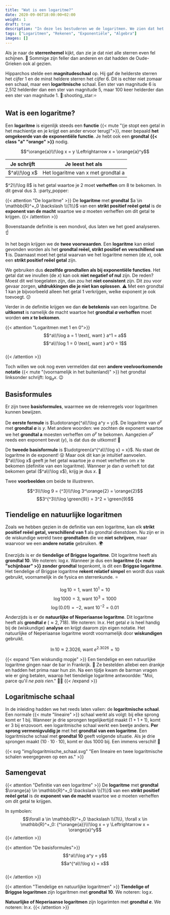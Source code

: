 ```yaml
---
title: "Wat is een logaritme?"
date: 2020-09-06T18:00:00+02:00
weight: 1
draft: true
description: "In deze les bestuderen we de logaritmen. We zien dat het de inverse is van de exponentïele functie en leren over enkele speciale logaritmen."
tags: ["Logaritmen", "Rekenen", "Exponentiële", "Algebra"]
images: []
---
```

Als je naar de **sterrenhemel** kijkt, dan zie je dat niet alle sterren even fel schijnen. :star2: Sommige zijn feller dan anderen en dat hadden de Oude-Grieken ook al gezien. 

Hipparchos stelde een **magnitudeschaal** op. Hij gaf de helderste sterren het cijfer 1 en de minst heldere sterren het cijfer 6. Dit is echter niet zomaar een schaal, maar een **logaritmische** schaal. Een ster van magnitude 6 is 2,512 helderder dan een ster van magnitude 5, maar 100 keer helderder dan een ster van magnitude 1. :exploding_head::shooting_star::star:

## Wat is een logaritme?
Een **logaritme** is eigenlijk steeds een **functie** {{< mute "(je stopt een getal in het machientje en je krijgt een ander ervoor terug)">}}, meer bepaald **het omgekeerde van de exponentiële functie**. Je hebt ook een **grondtal {{< class "a" "orange" >}}** nodig.

$$^\orange{a}\\!\log x = y \Leftrightarrow x = \orange{a}^y$$

| Je schrijft   | Je leest het als                   |
|---------------|------------------------------------|
| $^a\\!\log x$ | Het logaritme van x met grondtal a |

$^2\\!\log 8$ is het getal waartoe je $2$ moet **verheffen** om $8$ te bekomen. In dit geval dus $3$. :party_popper:

{{< attention "De logaritme" >}}
De **logaritme** met **grondtal** $a \in \mathbb{R}^+_0 \backslash \\{1\\}$ van een **strikt positief reëel getal** is de **exponent van de macht** waartoe we $a$ moeten verheffen om dit getal te krijgen.
{{< /attention >}}

Bovenstaande definitie is een mondvol, dus laten we het goed analyseren. :point_up:

In het begin krijgen we de **twee voorwaarden**. Een **logaritme** kan enkel gevonden worden als het **grondtal reëel, strikt positief en verschillend van 1** is. Daarnaast moet het getal waarvan we het logaritme nemen (de $x$), ook een **strikt positief reëel getal** zijn.

We gebruiken dus **dezelfde grondtallen als bij exponentiële functies**. Het getal dat we invullen (de $x$) kan ook **niet negatief of nul** zijn. De reden? Moest dit wel toegelaten zijn, dan zou het **niet consistent** zijn. Dit zou voor gevaar zorgen, **uitdrukkingen die je niet kan oplossen**. :warning: Met een grondtal 1 kan je bijvoorbeeld alleen het getal 1 verkrijgen, welke exponent je ook toevoegt. :confused:

Verder in de definitie krijgen we dan **de betekenis** van een logaritme. De **uitkomst** is namelijk de macht waartoe het **grondtal $a$ verhoffen** moet worden **om $x$ te bekomen**.

{{< attention "Logaritmen met 1 en 0">}}
$$^a\\!\log a = 1 \text{, want } a^1 = a$$
$$^a\\!\log 1 = 0 \text{, want } a^0 = 1$$  
{{< /attention >}}

Toch willen we ook nog even vermelden dat een **andere veelvoorkomende notatie** {{< mute "(voornamelijk in het buitenland)" >}} het grondtal linksonder schrijft: $\log _a x$. :wink:

## Basisformules
Er zijn twee **basisformules**, waarmee we de rekenregels voor logaritmen kunnen bewijzen.

De **eerste formule** is $\udotorange{^a\\!\log a^y = y}$. De logaritme van $a^y$ met **grondtal $a$** is $y$. Met andere woorden: we zochten de exponent waartoe we het **grondtal a** moesten verheffen om $a^y$ te bekomen. Aangezien $a^y$ reeds een exponent bevat ($y$), is dat dus de uitkomst! :partying_face:

De **tweede basisformule** is $\udotgreen{a^{^a\\!\log x} = x}$. Nu staat de logaritme in de exponent! :open_mouth: Maar ook dit kan je intuïtief aanvoelen. $^a\\!\log x$ geeft je het getal waartoe je $a$ moet verheffen om $x$ te bekomen (definitie van een logaritme). Wanneer je dan $a$ verheft tot dat bekomen getal ($^a\\!\log x$), krijg je dus $x$. :exploding_head:

Twee **voorbeelden** om beide te illustreren.

$$^3\\!\log 9 = {^3}\\!\log 3^\orange{2} = \orange{2}$$
$$3^{^3\\!\log \green{9}} = 3^2 = \green{9}$$

## Tiendelige en natuurlijke logaritmen
Zoals we hebben gezien in de definitie van een logaritme, kan elk **strikt positief reëel getal, verschillend van 1** als grondtal dienstdoen. Nu zijn er in de wiskundige wereld twee **grondtallen** die we **niet schrijven**, maar waarvoor we een **andere notatie** gebruiken. :earth_africa:

Enerzijds is er de **tiendelige of Briggse logaritme**. Dit logaritme heeft als **grondtal 10**. We noteren: $\log x$. Wanneer je dus een **logaritme {{< mute "schijnbaar" >}} zonder grondtal** tegenkomt, is dit een **Briggse logaritme**. Het tiendelige of Briggse logaritme **rekent relatief simpel** en wordt dus vaak gebruikt, voornamelijk in de fysica en sterrenkunde. :star:

$$\log 10 = 1 \text{, want } 10^1 = 10$$
$$\log 1000 = 3 \text{, want } 10^3 = 1000$$
$$\log (0.01) = -2 \text{, want } 10^{-2} = 0.01$$

Anderzijds is er de **natuurlijke of Neperiaanse logaritme**. Dit logaritme heeft als **grondtal $e$** ($\approx 2,718$). We noteren: $\ln x$. Het getal $e$ is heel handig bij de (wiskundige) **analyse** en krijgt daarom zijn eigen notatie. Het natuurlijke of Neperiaanse logaritme wordt voornamelijk door **wiskundigen** gebruikt.

$$\ln 10 \approx 2.3026 \text{, want } e^{2.3026} = 10$$

{{< expand "Een wiskundig mopje" >}}
Een tiendelige en een natuurlijke logaritme gingen naar de bar in Frankrijk. :beer: Ze bestelden allebei een drankje en hadden het prima naar hun zin. Na een tijdje kwam de barman vragen wie er ging betalen, waarop het tiendelige logaritme antwoordde: "Moi, parce qu'il *ne pais rien*." :drum::joy:
{{< /expand >}}

## Logaritmische schaal
In de inleiding hadden we het reeds laten vallen: de **logaritmische schaal**. Een normale {{< mute "lineaire" >}} schaal werkt als volgt: bij elke sprong komt er $1$ bij. Wanneer je drie sprongen tegelijkertijd maakt ($1 + 1 + 1$), komt er $3$ bij enzovoort. een logaritmische schaal werkt een beetje anders. **Per sprong vermenigvuldig je** met het **grondtal van een logaritme**. Een logaritmische schaal met **grondtal 10** geeft volgende situatie. Als je drie sprongen maakt ($10 \cdot 10 \cdot 10$), komt er dus $1000$ bij. Een immens verschil! :exploding_head:

{{< svg "img/logaritmische_schaal.svg" "Een lineaire en twee logaritmische schalen weergegeven op een as." >}}

## Samengevat
{{< attention "Definitie van een logaritme" >}}
De **logaritme** met **grondtal** $\orange{a} \in \mathbb{R}^+_0 \backslash \\{1\\}$ van een **strikt positief reëel getal** is de **exponent van de macht** waartoe we $a$ moeten verheffen om dit getal te krijgen.

In symbolen:
$$\forall a \in \mathbb{R}^+_0 \backslash \\{1\\}, \forall x \in \mathbb{R}^+_0: {^\orange{a}}\\!\log x = y \Leftrightarrow x = \orange{a}^y$$
{{< /attention >}}

{{< attention "De basisformules">}}
$$^a\\!\log a^y = y$$
$$a^{^a\\!\log x} = x$$  
{{< /attention >}}

{{< attention "Tiendelige en natuurlijke logaritmen" >}}
**Tiendelige of Briggse logaritmen** zijn logaritmen met **grondtal 10**. We noteren: $\log x$.

**Natuurlijke of Neperiaanse logaritmen** zijn logarimten met **grondtal $e$**. We noteren: $\ln x$.
{{< /attention >}}